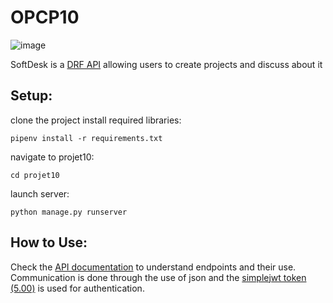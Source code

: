 # OPCP10


![image](https://user-images.githubusercontent.com/84906663/150554334-871922c6-85e9-4006-936a-39a9e3572986.png)

SoftDesk is a [DRF API](https://www.django-rest-framework.org/) allowing users to create projects and discuss about it


## Setup:

clone the project
install required libraries:
```
pipenv install -r requirements.txt
```

navigate to projet10:
```
cd projet10
```

launch server:
```
python manage.py runserver
```




## How to Use:

Check the [API documentation](https://documenter.getpostman.com/view/18880001/UVRBnm9E) to understand endpoints and their use.
Communication is done through the use of json and the [simplejwt token (5.00)](https://django-rest-framework-simplejwt.readthedocs.io/en/latest/#) is used for authentication.
